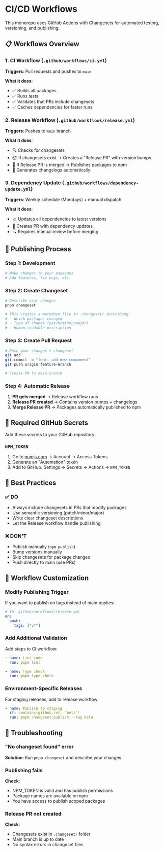 # CI/CD Workflows

This monorepo uses GitHub Actions with Changesets for automated testing, versioning, and publishing.

## 📋 Workflows Overview

### 1. **CI Workflow** (`.github/workflows/ci.yml`)

**Triggers**: Pull requests and pushes to `main`

**What it does**:

- ✅ Builds all packages
- ✅ Runs tests
- ✅ Validates that PRs include changesets
- ✅ Caches dependencies for faster runs

### 2. **Release Workflow** (`.github/workflows/release.yml`)

**Triggers**: Pushes to `main` branch

**What it does**:

- 🔍 Checks for changesets
- 📦 If changesets exist → Creates a "Release PR" with version bumps
- 🚀 If Release PR is merged → Publishes packages to npm
- 📝 Generates changelogs automatically

### 3. **Dependency Update** (`.github/workflows/dependency-update.yml`)

**Triggers**: Weekly schedule (Mondays) + manual dispatch

**What it does**:

- 📈 Updates all dependencies to latest versions
- 🔄 Creates PR with dependency updates
- 🔍 Requires manual review before merging

## 🚀 Publishing Process

### Step 1: Development

```bash
# Make changes to your packages
# Add features, fix bugs, etc.
```

### Step 2: Create Changeset

```bash
# Describe your changes
pnpm changeset

# This creates a markdown file in .changeset/ describing:
# - Which packages changed
# - Type of change (patch/minor/major)
# - Human-readable description
```

### Step 3: Create Pull Request

```bash
# Push your changes + changeset
git add .
git commit -m "feat: add new component"
git push origin feature-branch

# Create PR to main branch
```

### Step 4: Automatic Release

1. **PR gets merged** → Release workflow runs
2. **Release PR created** → Contains version bumps + changelogs
3. **Merge Release PR** → Packages automatically published to npm

## 🔐 Required GitHub Secrets

Add these secrets to your GitHub repository:

### `NPM_TOKEN`

1. Go to [npmjs.com](https://npmjs.com) → Account → Access Tokens
2. Generate an "Automation" token
3. Add to GitHub: Settings → Secrets → Actions → `NPM_TOKEN`

## 📝 Best Practices

### ✅ DO

- Always include changesets in PRs that modify packages
- Use semantic versioning (patch/minor/major)
- Write clear changeset descriptions
- Let the Release workflow handle publishing

### ❌ DON'T

- Publish manually (`npm publish`)
- Bump versions manually
- Skip changesets for package changes
- Push directly to main (use PRs)

## 🔧 Workflow Customization

### Modify Publishing Trigger

If you want to publish on tags instead of main pushes:

```yaml
# In .github/workflows/release.yml
on:
  push:
    tags: ["v*"]
```

### Add Additional Validation

Add steps to CI workflow:

```yaml
- name: Lint code
  run: pnpm lint

- name: Type check
  run: pnpm type-check
```

### Environment-Specific Releases

For staging releases, add to release workflow:

```yaml
- name: Publish to staging
  if: contains(github.ref, 'beta')
  run: pnpm changeset:publish --tag beta
```

## 🐛 Troubleshooting

### "No changeset found" error

**Solution**: Run `pnpm changeset` and describe your changes

### Publishing fails

**Check**:

- NPM_TOKEN is valid and has publish permissions
- Package names are available on npm
- You have access to publish scoped packages

### Release PR not created

**Check**:

- Changesets exist in `.changeset/` folder
- Main branch is up to date
- No syntax errors in changeset files
